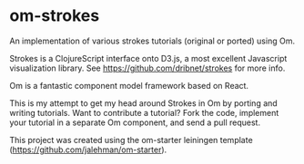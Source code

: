 # om-strokes
An implementation of various strokes tutorials (original or ported) using Om.

Strokes is a ClojureScript interface onto D3.js, a most excellent Javascript visualization library.  See https://github.com/dribnet/strokes for more info.

Om is a fantastic component model framework based on React.

This is my attempt to get my head around Strokes in Om by porting and writing tutorials.  Want to contribute a tutorial?  Fork the code, implement your tutorial in a separate Om component, and send a pull request.

This project was created using the om-starter leiningen template (https://github.com/jalehman/om-starter).

